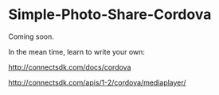 Simple-Photo-Share-Cordova
==========================

Coming soon.

In the mean time, learn to write your own:

http://connectsdk.com/docs/cordova

http://connectsdk.com/apis/1-2/cordova/mediaplayer/
